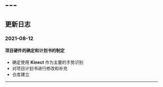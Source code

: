 # ---

## 更新日志

### 2021-08-12

#### 项目硬件的确定和计划书的制定

* 确定使用 **Kinect** 作为主要的手势识别
* 对项目计划书进行修改和补充
* 仓库建立

---